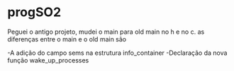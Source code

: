# progSO2
Peguei o antigo projeto, mudei o main para old main no h e no c. as diferenças entre o main e o old main são

-A adição do campo sems na estrutura info_container
-Declaração da nova função wake_up_processes
